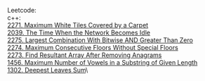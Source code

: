 Leetcode:\
c++:\
[2271. Maximum White Tiles Covered by a Carpet](https://github.com/Double-T1/leetcode/blob/main/2201-2400/2271.%20Maximum%20White%20Tiles%20Covered%20by%20a%20Carpet/solution.cpp)\
[2039. The Time When the Network Becomes Idle](https://github.com/Double-T1/leetcode/new/main/2201-2400/2271.%20Maximum%20White%20Tiles%20Covered%20by%20a%20Carpet)\
[2275. Largest Combination With Bitwise AND Greater Than Zero](https://github.com/Double-T1/leetcode/tree/main/2201-2400/2275.%20Largest%20Combination%20With%20Bitwise%20AND%20Greater%20Than%20Zero)\
[2274. Maximum Consecutive Floors Without Special Floors](https://github.com/Double-T1/leetcode/tree/main/2201-2400/2274.%20Maximum%20Consecutive%20Floors%20Without%20Special%20Floors)\
[2273. Find Resultant Array After Removing Anagrams](https://github.com/Double-T1/leetcode/tree/main/1200-1400/1302.%20Deepest%20Leaves%20Sum)\
[1456. Maximum Number of Vowels in a Substring of Given Length](https://github.com/Double-T1/leetcode/new/main/1200-1400/1302.%20Deepest%20Leaves%20Sum)\
[1302. Deepest Leaves Sum](https://github.com/Double-T1/leetcode/blob/main/1200-1400/1302.%20Deepest%20Leaves%20Sum/solution.cpp)\
